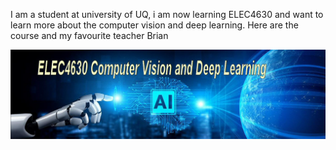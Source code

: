 I am a student at university of UQ, i am now learning ELEC4630 and want to learn more about the computer vision and deep learning.
Here are the course and my favourite teacher Brian



![Image of ELEC4630 logo](images/ELEC4630.png)
